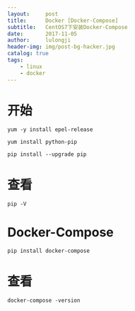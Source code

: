 ```yaml
---
layout:     post
title:      Docker [Docker-Compose]
subtitle:   CentOS7下安装Docker-Compose
date:       2017-11-05
author:     lulongji
header-img: img/post-bg-hacker.jpg
catalog: true
tags:
    - linux
    - docker
---
```


# 开始

    yum -y install epel-release

    yum install python-pip

    pip install --upgrade pip

# 查看

    pip -V

# Docker-Compose

    pip install docker-compose

# 查看

    docker-compose -version


    


